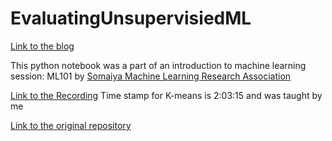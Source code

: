 # EvaluatingUnsupervisiedML

[Link to the blog](https://zephyrwad.medium.com/28abfc5aafbe)


This python notebook was a part of an introduction to machine learning session: ML101 by [Somaiya Machine Learning Research Association](https://github.com/smlra-kjsce)

[Link to the Recording](https://www.youtube.com/watch?v=B9KKlrlErMk) 
Time stamp for K-means is 2:03:15 and was taught by me

[Link to the original repository](https://github.com/smlra-kjsce/ML-101-2021)
